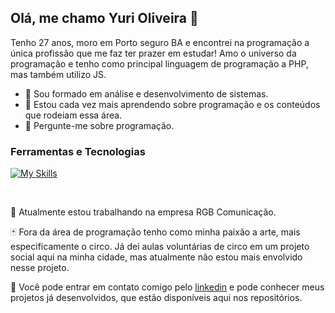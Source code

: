 ## Olá, me chamo Yuri Oliveira 👋

Tenho 27 anos, moro em Porto seguro BA e encontrei na programação a única profissão que me faz ter prazer em estudar! Amo o universo da programação e tenho como principal linguagem de programação a PHP, mas também utilizo JS.

- 🔭 Sou formado em análise e desenvolvimento de sistemas.
- 🤔 Estou cada vez mais aprendendo sobre programação e os conteúdos que rodeiam essa área.
- 💬 Pergunte-me sobre programação.

### Ferramentas e Tecnologias

<div>

  [![My Skills](https://skillicons.dev/icons?i=php,laravel,js,vue,react,html,css,sass,mysql,git,github,docker,linux,figma)](https://skillicons.dev)

</div>

<br/>

:orange_book: Atualmente estou trabalhando na empresa RGB Comunicação.

:black_joker: Fora da área de programação tenho como minha paixão a arte, mais especificamente o circo.
Já dei aulas voluntárias de circo em um projeto social aqui na minha cidade, mas atualmente não estou mais envolvido nesse projeto.

:iphone: Você pode entrar em contato comigo pelo <a href="https://www.linkedin.com/in/yuri-sales-de-oliveira" target="_blank">linkedin</a> e pode conhecer meus projetos já desenvolvidos, que estão disponíveis aqui nos repositórios.

